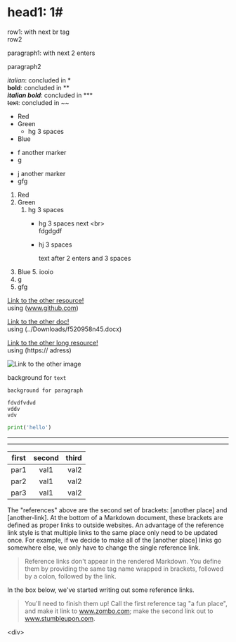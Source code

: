 # head1: 1#

row1: with next br tag<br> 
row2

paragraph1: with next 2 enters

paragraph2

*italian*: concluded in *<br>
**bold**: concluded in **<br>
***italian bold***: concluded in ***<br>
~~text~~: concluded in ~~<br>

+ Red
+ Green
   + hg 3 spaces
+ Blue
* f another marker
* g
- j another marker
- gfg

1. Red
1. Green
   1. hg 3 spaces
      - hg 3 spaces next \<br><br>
      fdgdgdf
      - hj 3 spaces
         
         text after 2 enters and 3 spaces
1. Blue
   5. iooio
1. g
1. gfg


[Link to the other resource!](www.github.com)<br>
using (www.github.com)

[Link to the other doc!](../Downloads/f520958n45.docx)<br>
using (../Downloads/f520958n45.docx)

[Link to the other long resource!][1]<br>
using (https:// adress)



[1]: (https://allegro.pl/oferta/plansze-literki-samogloski-i-spolgloski-foliowane-10591727142?utm_feed=aa34192d-eee2-4419-9a9a-de66b9dfae24&utm_source=google&utm_medium=cpc&utm_campaign=_dio_firma_biuro_artykuly-szkolne_pla_pmax&ev_campaign_id=17958851250&gclid=Cj0KCQiAi8KfBhCuARIsADp-A566KSSwrKasL6yqbL3jYY6ex9KiE6ry4eDhSwdothPaca9FNyWo-zkaAjiUEALw_wcB)

![Link to the other image](http://www.unlimited-translate.org/images/flag_uk.gif)

background for `text`

```background for paragraph```

```
fdvdfvdvd
vddv
vdv
```

```python
print('hello')
```

---

***

first | second | third
---|:---:|---:
par1|val1|val2
par2|val1|val2
par3|val1|val2

The "references" above are the second set of brackets: [another place] and [another-link]. At the bottom of a Markdown document, these brackets are defined as proper links to outside websites. An advantage of the reference link style is that multiple links to the same place only need to be updated once. For example, if we decide to make all of the [another place] links go somewhere else, we only have to change the single reference link.

>Reference links don't appear in the rendered Markdown. You define them by providing the same tag name wrapped in brackets, followed by a colon, followed by the link.

In the box below, we've started writing out some reference links.
 >You'll need to finish them up! Call the first reference tag "a fun place", and make it link to www.zombo.com; make the second link out to www.stumbleupon.com.

 \<div>
